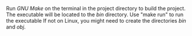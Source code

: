 Run *GNU Make* on the terminal in the project directory to build the project. The executable will be located to the *bin* directory.
Use "make run" to run the executable
If not on Linux, you might need to create the directories *bin* and *obj*.
